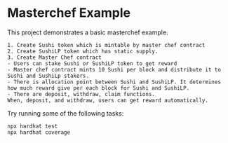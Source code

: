 # Masterchef Example

This project demonstrates a basic masterchef example.

```
1. Create Sushi token which is mintable by master chef contract
2. Create SushiLP token which has static supply.
3. Create Master Chef contract
- Users can stake Sushi or SushiLP token to get reward
- Master chef contract mints 10 Sushi per block and distribute it to Sushi and SushiLp stakers.
- There is allocation point between Sushi and SushiLP. It determines how much reward give per each block for Sushi and SushiLP.
- There are deposit, withdraw, claim functions.
When, deposit, and withdraw, users can get reward automatically.
```

Try running some of the following tasks:

```shell
npx hardhat test
npx hardhat coverage
```
